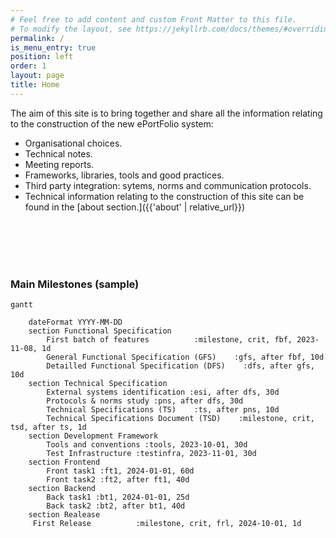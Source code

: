 ```yaml
---
# Feel free to add content and custom Front Matter to this file.
# To modify the layout, see https://jekyllrb.com/docs/themes/#overriding-theme-defaults
permalink: /
is_menu_entry: true
position: left
order: 1
layout: page
title: Home
---
```

The aim of this site is to bring together and share all the information relating to the construction of the new ePortFolio system:
- Organisational choices.
- Technical notes.
- Meeting reports.
- Frameworks, libraries, tools and good practices.
- Third party integration: sytems, norms and communication protocols.
- Technical information relating to the construction of this site can be found in the [about section.]({{'about' | relative_url}})

<br/>
<br/>
<br/>
<br/>






### Main Milestones (sample)

```mermaid
gantt
    
    dateFormat YYYY-MM-DD
    section Functional Specification
        First batch of features          :milestone, crit, fbf, 2023-11-08, 1d
        General Functional Specification (GFS)    :gfs, after fbf, 10d
        Detailled Functional Specification (DFS)    :dfs, after gfs, 10d
    section Technical Specification
        External systems identification :esi, after dfs, 30d
        Protocols & norms study :pns, after dfs, 30d
        Technical Specifications (TS)    :ts, after pns, 10d
        Technical Specifications Document (TSD)    :milestone, crit, tsd, after ts, 1d
    section Development Framework
        Tools and conventions :tools, 2023-10-01, 30d
        Test Infrastructure :testinfra, 2023-11-01, 30d
    section Frontend
        Front task1 :ft1, 2024-01-01, 60d
        Front task2 :ft2, after ft1, 40d
    section Backend
        Back task1 :bt1, 2024-01-01, 25d
        Back task2 :bt2, after bt1, 40d
    section Realease
     First Release          :milestone, crit, frl, 2024-10-01, 1d
   
       
```

